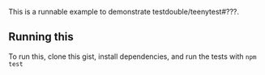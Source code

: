This is a runnable example to demonstrate testdouble/teenytest#???.

## Running this

To run this, clone this gist, install dependencies, and run the tests with `npm test`